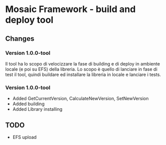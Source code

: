 # Mosaic Framework - build and deploy tool

## Changes
### Version 1.0.0-tool
Il tool ha lo scopo di velocizzare la fase di building e di deploy in ambiente locale (e poi su EFS) della libreria. Lo scopo è quello di lanciare in fase di test il tool, quindi buildare ed installare la libreria in locale e lanciare i tests.

### Version 1.0.0-tool
- Added GetCurrentVersion, CalculateNewVersion, SetNewVersion
- Added building 
- Added Library installing

## TODO
- EFS upload